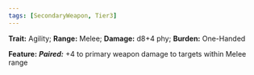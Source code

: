 ```yaml
---
tags: [SecondaryWeapon, Tier3]
---
```

**Trait:** Agility; **Range:** Melee; **Damage:** d8+4 phy; **Burden:** One-Handed

**Feature:** ***Paired:*** +4 to primary weapon damage to targets within Melee range
